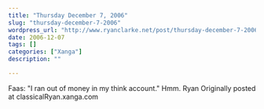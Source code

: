 ```yaml
---
title: "Thursday December 7, 2006"
slug: "thursday-december-7-2006"
wordpress_url: "http://www.ryanclarke.net/post/thursday-december-7-2006/"
date: 2006-12-07
tags: []
categories: ["Xanga"]
description: ""

---
```


Faas: "I ran out of money in my think account."
Hmm.
Ryan
Originally posted at classicalRyan.xanga.com
